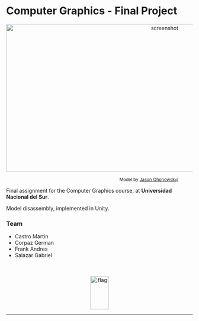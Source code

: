 #  Computer Graphics - Final Project  

<center>
	<img src="https://i.imgur.com/dJRBUUA.jpg" alt="screenshot" width="840" height="400">
	<p align="right"><sup>Model by <a href="https://free3d.com/user/jasonowen">Jason Ohonowskyj</a>            </sup></p>
</center>

Final assignment for the Computer Graphics course, at **Universidad Nacional del Sur**.

Model disassembly, implemented in Unity.

### Team
* Castro Martin
* Corpaz German
* Frank Andres
* Salazar Gabriel

<br>
<br>
<center><img src="https://i.imgur.com/YWRzEZ7.png" alt="flag" width="50" height="90"></center>
<hr>


